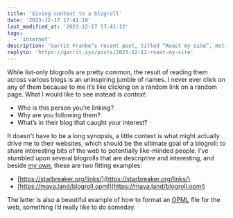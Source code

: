 ```yaml
---
title: 'Giving context to a blogroll'
date: '2023-12-17 17:41:10'
last_modified_at: '2023-12-17 17:41:12'
tags:
  - 'internet'
description: 'Garrit Franke’s recent post, titled “Roast my site”, motivated me to write about something that has always bugged me with personal sites: the grocery-style blogroll.'
replyto: 'https://garrit.xyz/posts/2023-12-12-roast-my-site'
---
```

While list-only blogrolls are pretty common, the result of reading them across various blogs is an uninspiring jumble of names. I never ever click on any of them because to me it’s like clicking on a random link on a random page. What I would like to see instead is *context*: 

- Who is this person you’re linking? 
- Why are you following them?
- What’s in their blog that caught your interest?

It doesn't have to be a long synopsis, a little context is what might actually drive me to their websites, which should be the ultimate goal of a blogroll: to share interesting bits of the web to potentially like-minded people. I’ve stumbled upon several blogrolls that are descriptive and interesting, and beside [my own](https://minutestomidnight.co.uk/links/), these are two fitting examples: 

- [https://starbreaker.org/links/](https://starbreaker.org/links/)
- [https://maya.land/blogroll.opml](https://maya.land/blogroll.opml)

The latter is also a beautiful example of how to format an [OPML](https://en.wikipedia.org/wiki/OPML) file for the web, something I’d really like to do someday.
